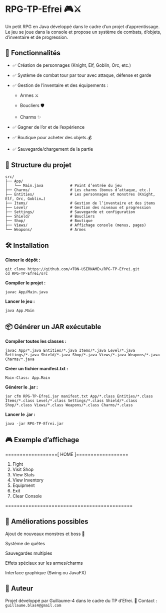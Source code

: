 # RPG-TP-Efrei 🎮⚔️

Un petit RPG en Java développé dans le cadre d’un projet d’apprentissage.
Le jeu se joue dans la console et propose un système de combats, d’objets, d’inventaire et de progression.


## 🚀 Fonctionnalités

  - ✅ Création de personnages (Knight, Elf, Goblin, Orc, etc.)

  - ✅ Système de combat tour par tour avec attaque, défense et garde

  - ✅ Gestion de l’inventaire et des équipements :

    - Armes ⚔️

    - Boucliers 🛡️

    - Charms ✨

  - ✅ Gagner de l’or et de l’expérience

  - ✅ Boutique pour acheter des objets 💰

  - ✅ Sauvegarde/chargement de la partie


## 📂 Structure du projet

```
src/
├── App/
│   └── Main.java            # Point d’entrée du jeu
├── Charms/                  # Les charms (bonus d’attaque, etc.)
├── Entities/                # Les personnages et monstres (Knight, Elf, Orc, Goblin…)
├── Items/                   # Gestion de l’inventaire et des items
├── Level/                   # Gestion des niveaux et progression
├── Settings/                # Sauvegarde et configuration
├── Shield/                  # Boucliers
├── Shop/                    # Boutique
├── Views/                   # Affichage console (menus, pages)
└── Weapons/                 # Armes
```


## 🛠️ Installation

**Cloner le dépôt :**

```
git clone https://github.com/<TON-USERNAME>/RPG-TP-Efrei.git
cd RPG-TP-Efrei/src
```


**Compiler le projet :**

```javac App/Main.java```


**Lancer le jeu :**

```java App.Main```


## 📦 Générer un JAR exécutable

**Compiler toutes les classes :**

```javac App/*.java Entities/*.java Items/*.java Level/*.java Settings/*.java Shield/*.java Shop/*.java Views/*.java Weapons/*.java Charms/*.java```


**Créer un fichier manifest.txt :**

```Main-Class: App.Main```


**Générer le .jar :**

```jar cfm RPG-TP-Efrei.jar manifest.txt App/*.class Entities/*.class Items/*.class Level/*.class Settings/*.class Shield/*.class Shop/*.class Views/*.class Weapons/*.class Charms/*.class```


**Lancer le .jar :**

```java -jar RPG-TP-Efrei.jar```


## 🎮 Exemple d’affichage
==================[ HOME ]==================
 1) Fight
 2) Visit Shop
 3) View Stats
 4) View Inventory
 5) Equipment
 6) Exit
 7) Clear Console

============================================


## 📌 Améliorations possibles

Ajout de nouveaux monstres et boss 👹

Système de quêtes

Sauvegardes multiples

Effets spéciaux sur les armes/charms

Interface graphique (Swing ou JavaFX)


## 👤 Auteur

Projet développé par Guillaume-4 dans le cadre du TP d’Efrei.
📧 Contact : ```guillaume.blas4@gmail.com```

